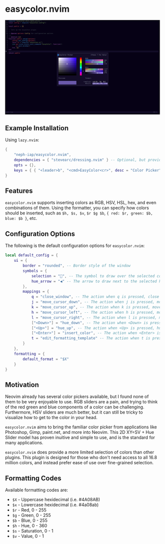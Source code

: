 # easycolor.nvim

![demo](./docs/demo.png)

## Example Installation

Using `lazy.nvim`:
```lua
{
    "neph-iap/easycolor.nvim",
    dependencies = { "stevearc/dressing.nvim" } -- Optional, but provides better UI for editing the formatting template
    opts = {},
    keys = { { "<leader>b", "<cmd>EasyColor<cr>", desc = "Color Picker" } }
}
```

## Features

`easycolor.nvim` supports inserting colors as RGB, HSV, HSL, hex, and even combinations of them. Using the formatter, you can specify how colors should be inserted, such as `$h, $s, $v`, `$r $g $b`, `{ red: $r, green: $b, blue: $b }`, etc.

## Configuration Options
The following is the default configuration options for `easycolor.nvim`:
```lua
local default_config = {
	ui = {
		border = "rounded", -- Border style of the window
		symbols = {
			selection = "󰆢", -- The symbol to draw over the selected color
			hue_arrow = "◀" -- The arrow to draw next to the selected hue
		},
		mappings = {
			q = "close_window", -- The action when q is pressed, close window by default.
			j = "move_cursor_down", -- The action when j is pressed, move cursor down by default.
			k = "move_cursor_up", -- The action when k is pressed, move cursor up by default.
			h = "move_cursor_left", -- The action when h is pressed, move cursor left by default.
			l = "move_cursor_right", -- The action when l is pressed, move cursor right by default.
			["<Down>"] = "hue_down", -- The action when <Down> is pressed, hue down by default.
			["<Up>"] = "hue_up", -- The action when <Up> is pressed, hue up by default.
			["<Enter>"] = "insert_color", -- The action when <Enter> is pressed, insert color by default.
			t = "edit_formatting_template" -- The action when t is pressed, edit formatting template by default.
		}
	},
	formatting = {
		default_format = "$X"
	}
}
```

## Motivation

Neovim already has several color pickers available, but I found none of them to be very enjoyable to use. RGB sliders are a pain, and trying to think of the red green and blue components of a color can be challenging. Furthermore, HSV sliders are much better, but it can still be tricky to visualize how to get to the color in your head.

`easycolor.nvim` aims to bring the familiar color picker from applications like Photoshop, Gimp, paint.net, and more into Neovim. This 2D XY=SV + Hue Slider model has proven inuitive and simple to use, and is the standard for many applications.

`easycolor.nvim` does provide a more limited selection of colors than other plugins. This plugin is designed for those who don't need access to all 16.8 million colors, and instead prefer ease of use over fine-grained selection.

## Formatting Codes

Available formatting codes are:
- `$X` - Uppercase hexidecimal (i.e. #4A08AB)
- `$x` - Lowercase hexidecimal (i.e. #4a08ab)
- `$r` - Red, 0 - 255
- `$g` - Green, 0 - 255
- `$b` - Blue, 0 - 255
- `$h` - Hue, 0 - 360
- `$s` - Saturation, 0 - 1
- `$v` - Value, 0 - 1
